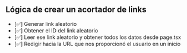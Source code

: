 ## Lógica de crear un acortador de links

- [✅] Generar link aleatorio
- [✅] Obtener el ID del link aleatorio
- [✅] Leer ese link aleatorio y obtener todos los datos desde page.tsx 
- [✅] Redigir hacia la URL que nos proporcionó el usuario en un inicio

